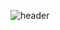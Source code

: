 ![header](https://capsule-render.vercel.app/api?type=wave&color=FDF5B6&height=190&section=header&text=MINZY%20KIM&fontSize=80&animation=fadeIn)
